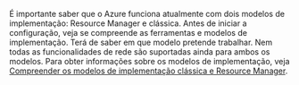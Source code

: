 É importante saber que o Azure funciona atualmente com dois modelos de implementação: Resource Manager e clássica. Antes de iniciar a configuração, veja se compreende as ferramentas e modelos de implementação. Terá de saber em que modelo pretende trabalhar. Nem todas as funcionalidades de rede são suportadas ainda para ambos os modelos. Para obter informações sobre os modelos de implementação, veja [Compreender os modelos de implementação clássica e Resource Manager](../articles/resource-manager-deployment-model.md).

<!--HONumber=Sep16_HO3-->


